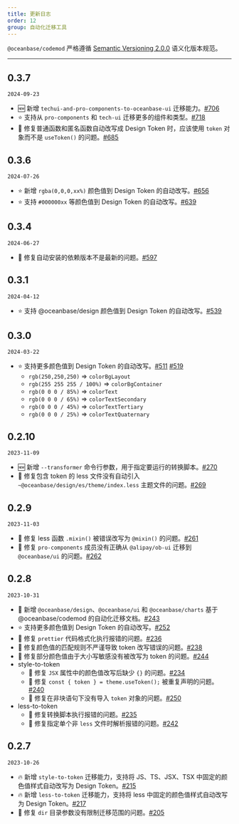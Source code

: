 ```yaml
---
title: 更新日志
order: 12
group: 自动化迁移工具
---
```


`@oceanbase/codemod` 严格遵循 [Semantic Versioning 2.0.0](http://semver.org/lang/zh-CN/) 语义化版本规范。

---

## 0.3.7

`2024-09-23`

- 🆕 新增 `techui-and-pro-components-to-oceanbase-ui` 迁移能力。[#706](https://github.com/oceanbase/oceanbase-design/pull/706)
- ⭐️ 支持从 `pro-components` 和 `tech-ui` 迁移更多的组件和类型。[#718](https://github.com/oceanbase/oceanbase-design/pull/718)
- 🐞 修复普通函数和匿名函数自动改写成 Design Token 时，应该使用 `token` 对象而不是 `useToken()` 的问题。[#685](https://github.com/oceanbase/oceanbase-design/pull/685)

## 0.3.6

`2024-07-26`

- ⭐️ 新增 `rgba(0,0,0,xx%)` 颜色值到 Design Token 的自动改写。[#656](https://github.com/oceanbase/oceanbase-design/pull/656)
- ⭐️ 支持 `#000000xx` 等颜色值到 Design Token 的自动改写。[#639](https://github.com/oceanbase/oceanbase-design/pull/639)

## 0.3.4

`2024-06-27`

- 🐞 修复自动安装的依赖版本不是最新的问题。[#597](https://github.com/oceanbase/oceanbase-design/pull/597)

## 0.3.1

`2024-04-12`

- ⭐️ 支持 @oceanbase/design 颜色值到 Design Token 的自动改写。[#539](https://github.com/oceanbase/oceanbase-design/pull/539)

## 0.3.0

`2024-03-22`

- ⭐️ 支持更多颜色值到 Design Token 的自动改写。[#511](https://github.com/oceanbase/oceanbase-design/pull/511) [#519](https://github.com/oceanbase/oceanbase-design/pull/519)
  - `rgb(250,250,250)` => `colorBgLayout`
  - `rgb(255 255 255 / 100%)` => `colorBgContainer`
  - `rgb(0 0 0 / 85%)` => `colorText`
  - `rgb(0 0 0 / 65%)` => `colorTextSecondary`
  - `rgb(0 0 0 / 45%)` => `colorTextTertiary`
  - `rgb(0 0 0 / 25%)` => `colorTextQuaternary`

## 0.2.10

`2023-11-09`

- 🆕 新增 `--transformer` 命令行参数，用于指定要运行的转换脚本。[#270](https://github.com/oceanbase/oceanbase-design/pull/270)
- 🐞 修复包含 token 的 less 文件没有自动引入 `~@oceanbase/design/es/theme/index.less` 主题文件的问题。[#269](https://github.com/oceanbase/oceanbase-design/pull/269)

## 0.2.9

`2023-11-03`

- 🐞 修复 less 函数 `.mixin()` 被错误改写为 `@mixin()` 的问题。[#261](https://github.com/oceanbase/oceanbase-design/pull/261)
- 🐞 修复 `pro-components` 成员没有正确从 `@alipay/ob-ui` 迁移到 `@oceanbase/ui` 的问题。[#262](https://github.com/oceanbase/oceanbase-design/pull/262)

## 0.2.8

`2023-10-31`

- 📖 新增 `@oceanbase/design`、`@oceanbase/ui` 和 `@oceanbase/charts` 基于 @oceanbase/codemod 的自动化迁移文档。[#243](https://github.com/oceanbase/oceanbase-design/pull/243)
- ⭐️ 支持更多颜色值到 Design Token 的自动改写。[#252](https://github.com/oceanbase/oceanbase-design/pull/252)
- 🐞 修复 `prettier` 代码格式化执行报错的问题。[#236](https://github.com/oceanbase/oceanbase-design/pull/236)
- 🐞 修复颜色值的匹配规则不严谨导致 token 改写错误的问题。[#238](https://github.com/oceanbase/oceanbase-design/pull/238)
- 🐞 修复部分颜色值由于大小写敏感没有被改写为 token 的问题。[#244](https://github.com/oceanbase/oceanbase-design/pull/244)
- style-to-token
  - 🐞 修复 `JSX` 属性中的颜色值改写后缺少 `{}` 的问题。[#234](https://github.com/oceanbase/oceanbase-design/pull/234)
  - 🐞 修复 `const { token } = theme.useToken();` 被重复声明的问题。[#240](https://github.com/oceanbase/oceanbase-design/pull/240)
  - 🐞 修复在非块语句下没有导入 `token` 对象的问题。[#250](https://github.com/oceanbase/oceanbase-design/pull/250)
- less-to-token
  - 🐞 修复转换脚本执行报错的问题。[#235](https://github.com/oceanbase/oceanbase-design/pull/235)
  - 🐞 修复指定单个非 `less` 文件时解析报错的问题。[#242](https://github.com/oceanbase/oceanbase-design/pull/242)

## 0.2.7

`2023-10-26`

- 🔥 新增 `style-to-token` 迁移能力，支持将 JS、TS、JSX、TSX 中固定的颜色值样式自动改写为 Design Token。[#215](https://github.com/oceanbase/oceanbase-design/pull/215)
- 🔥 新增 `less-to-token` 迁移能力，支持将 less 中固定的颜色值样式自动改写为 Design Token。[#217](https://github.com/oceanbase/oceanbase-design/pull/217)
- 🐞 修复 `dir` 目录参数没有限制迁移范围的问题。[#205](https://github.com/oceanbase/oceanbase-design/pull/205)
